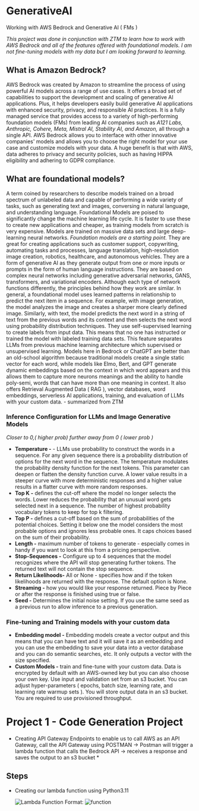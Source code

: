 # GenerativeAI 
Working with AWS Bedrock and Generative AI ( FMs ) 

*This project was done in conjunction with ZTM to learn how to work with AWS Bedrock and all of the features offered with foundational models.  I am not fine-tuning models with my data but I am looking forward to learning.* 

## What is Amazon Bedrock?

AWS Bedrock was created by Amazon to streamline the process of using powerful AI models across a range of use cases. It offers a broad set of capabilities to support the development and scaling of generative AI applications.
Plus, it helps developers easily build generative AI applications with enhanced security, privacy, and responsible AI practices. 
It is a fully managed service that provides access to a variety of high-performing foundation models (FMs) from leading AI companies such as *A121 Labs, Anthropic, Cohere, Meta, Mistral AI, Stability AI, and Amazon,* all through a single API.
AWS Bedrock allows you to interface with other innovative companies' models and allows you to choose the right model for your use case and customize models with your data. 
A huge benefit is that with AWS, data adheres to privacy and security policies, such as having HIPPA eligibility and adhering to GDPR compliance.

##  What are foundational models?

A term coined by researchers to describe models trained on a broad spectrum of unlabeled data and capable of performing a wide variety of tasks, such as generating text and images, conversing in natural language, and understanding language. Foundational Models are poised to significantly change the machine learning life cycle. It is faster to use these to create new applications and cheaper, as training models from scratch is very expensive. Models are trained on massive data sets and large deep-learning neural networks. *Foundation models are a starting point.*  They are great for creating applications such as customer support, copywriting, automating tasks and processes, language translation, high-resolution image creation, robotics, healthcare, and autonomous vehicles. They are a form of generative AI as they generate output from one or more inputs or prompts in the form of human language instructions. They are based on complex neural networks including generative adversarial networks, GANS, transformers, and variational encoders. Although each type of network functions differently, the principles behind how they work are similar. In general, a foundational model uses learned patterns in relationship to predict the next item in a sequence. For example, with image generation, the model analyzes the image and creates a sharper more clearly defined image. Similarly, with text, the model predicts the next word in a string of text from the previous words and its context and then selects the next word using probability distribution techniques. They use self-supervised learning to create labels from input data. This means that no one has instructed or trained the model with labeled training data sets. This feature separates LLMs from previous machine learning architecture which supervised or unsupervised learning. Models here in Bedrock or ChatGPT are better than an old-school algorithm because traditional models create a single static vector for each word, while models like Elmo, Bert, and GPT generate dynamic embeddings based on the context in which word appears and this allows them to capture more neurons meanings and the ability to handle poly-semi, words that can have more than one meaning in context. It also offers Retrieval Augmented Data ( RAG ), vector databases, word embeddings, serverless AI applications, training, and evaluation of LLMs with your custom data. - summarized from ZTM

### Inference Configuration for LLMs and Image Generative Models

*Closer to 0,( higher prob)  further away from 0 ( lower prob )*

 - **Temperature -** -  LLMs use probability to construct the words in a sequence. For any given sequence there is a probability distribution of options for the next word in the sequence. The temperature modulates the probability density function for
 the next tokens. This parameter can deepen or flatten the density function curve. A lower value results in a steeper curve with more deterministic responses and a higher value results in a flatter curve with more random responses. 
- **Top K -** defines the cut-off where the model no longer selects the words. Lower reduces the probability that an unusual word gets selected next in a sequence. The number of highest probability vocabulary tokens to keep for top k filtering.
- **Top P -** defines a cut-off based on the sum of probabilities of the potential choices. Setting it below one the model considers the most probable options and ignores less probable ones. It caps choices based on the sum of their probability.
- **Length -** maximum number of tokens to generate - especially comes in handy if you want to look at this from a pricing perspective.
- **Stop-Sequences -** Configure up to 4 sequences that the model recognizes where the API will stop generating further tokens. The returned text will not contain the stop sequence.
- **Return Likelihoods-** All or None - specifies how and if the token likelihoods are returned with the response. The default option is None.
- **Streaming -** how you would like your response returned. Piece by Piece or after the response is finished using true or false.
- **Seed -**  Determines the initial noise setting. If you use the same seed as a previous run to allow inference to a previous generation.

### Fine-tuning and Training models with your custom data

- **Embedding model -** Embedding models create a vector output and this means that you can have text and it will save it as an embedding and you can use the embedding to save your data into a vector database and you can do semantic searches, etc. It only outputs a vector with the size specified.
- **Custom Models -** train and fine-tune with your custom data. Data is encrypted by default with an AWS-owned key but you can also choose your own key. Use input and validation set from an s3 bucket. You can adjust hyper-parameters ( epochs, batch size, learning rate, and learning rate warmup sets ). You will store output data in an s3 bucket. You are required to use provisioned throughput.




# Project 1 - Code Generation Project

* Creating API Gateway Endpoints to enable us to call AWS as an API Gateway, call the API Gateway using POSTMAN -> Postman will trigger a lambda function that calls the Bedrock API -> receives a response and saves the output to an s3 bucket *

## Steps 

- Creating our lambda function using Python3.11

  ![Lambda Function]()
Format: ![function ](url)

 
